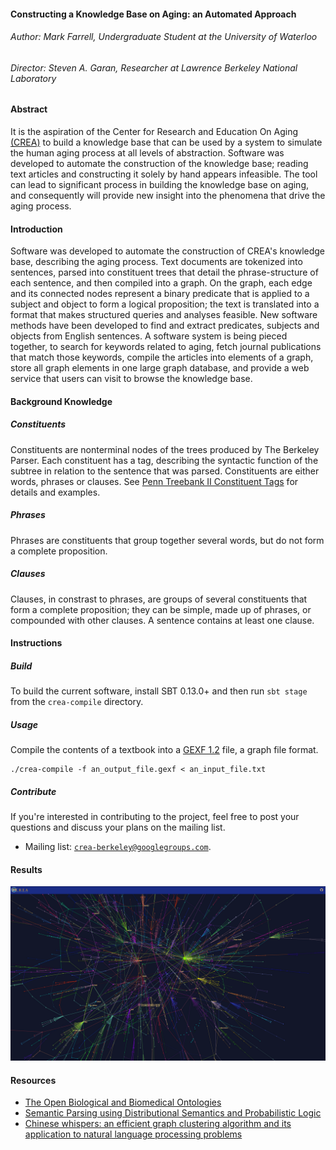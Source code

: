 
#### Constructing a Knowledge Base on Aging: an Automated Approach
###### Author: Mark Farrell, Undergraduate Student at the University of Waterloo
###### Director: Steven A. Garan, Researcher at Lawrence Berkeley National Laboratory 

#### Abstract

It is the aspiration of the Center for Research and Education On Aging [(CREA)](http://crea.berkeley.edu) to build a knowledge base that can be used by a system to simulate the human aging process at all levels of abstraction. Software was developed to automate the construction of the knowledge base; reading text articles and constructing it solely by hand appears infeasible. The tool can lead to significant process in building the knowledge base on aging, and consequently will provide new insight into the phenomena that drive the aging process.

#### Introduction

 Software was developed to automate the construction of CREA's knowledge base, describing the aging process. Text documents are tokenized into sentences, parsed into constituent trees that detail the phrase-structure of each sentence, and then compiled into a graph. On the graph, each edge and its connected nodes represent a binary predicate that is applied to a subject and object to form a logical proposition; the text is translated into a format that makes structured queries and analyses feasible. New software methods have been developed to find and extract predicates, subjects and objects from English sentences. A software system is being pieced together, to search for keywords related to aging, fetch journal publications that match those keywords, compile the articles into elements of a graph, store all graph elements in one large graph database, and provide a web service that users can visit to browse the knowledge base. 

#### Background Knowledge 

##### Constituents

Constituents are nonterminal nodes of the trees produced by The Berkeley Parser. Each constituent
has a tag, describing the syntactic function of the subtree in relation to the sentence that was
parsed. Constituents are either words, phrases or clauses. See [Penn Treebank II Constituent Tags](http://www.surdeanu.info/mihai/teaching/ista555-fall13/readings/PennTreebankConstituents.html) for details and examples.

##### Phrases

Phrases are constituents that group together several words, but do not form a complete proposition.

##### Clauses

Clauses, in constrast to phrases, are groups of several constituents that form a complete proposition; they can be simple, made up of phrases, or compounded with other clauses. A sentence contains at least one clause. 

#### Instructions

##### Build

To build the current software, install SBT 0.13.0+ and then run <code>sbt stage</code> from the <code>crea-compile</code> directory.

##### Usage

Compile the contents of a textbook into a [GEXF 1.2](http://gexf.net/format/index.html) file, a graph file format.

    ./crea-compile -f an_output_file.gexf < an_input_file.txt

##### Contribute

 If you're interested in contributing to the project, feel free to post your questions and
 discuss your plans on the mailing list.

 * Mailing list: <code>crea-berkeley@googlegroups.com</code>.

#### Results 

 [![Results](results.png)](http://markfarrell.ca/creal)

#### Resources

 *  [The Open Biological and Biomedical Ontologies](http://www.obofoundry.org/)
 *  [Semantic Parsing using Distributional Semantics and Probabilistic Logic](http://sp14.ws/pub/bem-sp14-2014.pdf)
 *  [Chinese whispers: an efficient graph clustering algorithm and its application to natural language processing problems](http://dl.acm.org/citation.cfm?id=1654774)





